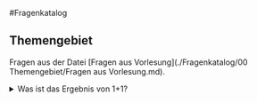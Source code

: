 #Fragenkatalog
## Themengebiet
Fragen aus der Datei [Fragen aus Vorlesung](./Fragenkatalog/00 Themengebiet/Fragen aus Vorlesung.md).
<details><summary>Was ist das Ergebnis von 1+1?</summary>

Die Antwort ist 2. Wenn man noch 40 addiert, kommt man auf 42.
</details>

